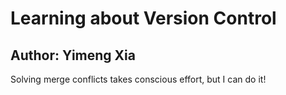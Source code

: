 # Learning about Version Control
## Author: Yimeng Xia
Solving merge conflicts takes conscious effort, but I can do it!